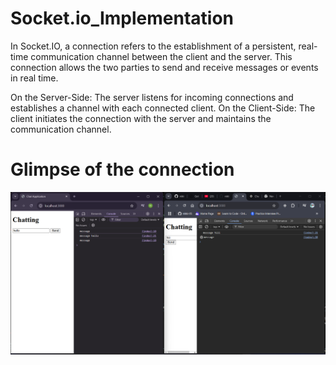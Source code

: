 # Socket.io_Implementation

In Socket.IO, a connection refers to the establishment of a persistent, real-time communication channel between the client and the server. This connection allows the two parties to send and receive messages or events in real time.

On the Server-Side: The server listens for incoming connections and establishes a channel with each connected client.
On the Client-Side: The client initiates the connection with the server and maintains the communication channel.


# Glimpse of the connection
![image](https://raw.githubusercontent.com/nikki-05/Socket.io_Implementation/refs/heads/main/Glimpse1.png)
